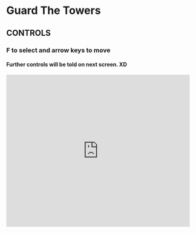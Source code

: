 <html>
  <H1>Guard The Towers</H1>
  <h2>CONTROLS</H2>
  <H3>F to select and arrow keys to move</H3>
  <H4>Further controls will be told on next screen. XD </h4>
  <iframe src="https://forkphorus.github.io/app.html?id=420760669" allowtransparency="true" width="485" height="402" frameborder="0" scrolling="no" allowfullscreen></iframe>
 </html>
